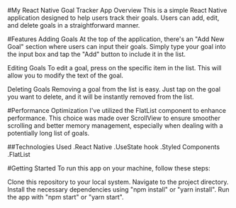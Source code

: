 #My React Native Goal Tracker App
Overview
This is a simple React Native application designed to help users track their goals. Users can add, edit, and delete goals in a straightforward manner.

#Features
Adding Goals
At the top of the application, there's an "Add New Goal" section where users can input their goals. Simply type your goal into the input box and tap the "Add" button to include it in the list.

Editing Goals
To edit a goal, press on the specific item in the list. This will allow you to modify the text of the goal.

Deleting Goals
Removing a goal from the list is easy. Just tap on the goal you want to delete, and it will be instantly removed from the list.

#Performance Optimization
I've utilized the FlatList component to enhance performance. This choice was made over ScrollView to ensure smoother scrolling and better memory management, especially when dealing with a potentially long list of goals.

##Technologies Used
.React Native
.UseState hook
.Styled Components
.FlatList

#Getting Started
To run this app on your machine, follow these steps:

Clone this repository to your local system.
Navigate to the project directory.
Install the necessary dependencies using "npm install" or "yarn install".
Run the app with "npm start" or "yarn start".
